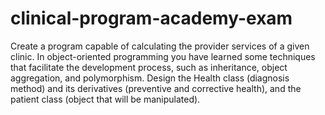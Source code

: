 # clinical-program-academy-exam

Create a program capable of calculating the provider services of a given clinic. In object-oriented programming you have learned some techniques that facilitate the development process, such as inheritance, object aggregation, and polymorphism. Design the Health class (diagnosis method) and its derivatives (preventive and corrective health), and the patient class (object that will be manipulated).
